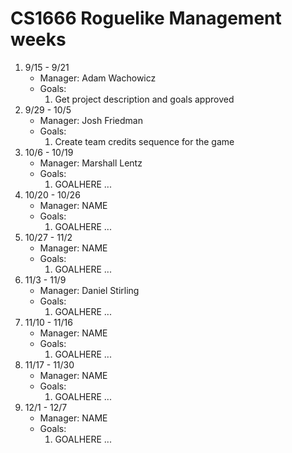 # CS1666 Roguelike Management weeks

1. 9/15 - 9/21
	* Manager: Adam Wachowicz
	* Goals:
		1. Get project description and goals approved
1. 9/29 - 10/5
	* Manager: Josh Friedman
	* Goals:
		1. Create team credits sequence for the game
1. 10/6 - 10/19
	* Manager: Marshall Lentz
	* Goals:
		1. GOALHERE
		...
1. 10/20 - 10/26
	* Manager: NAME
	* Goals:
		1. GOALHERE
		...
1. 10/27 - 11/2
	* Manager: NAME
	* Goals:
		1. GOALHERE
		...
1. 11/3 - 11/9
	* Manager: Daniel Stirling
	* Goals:
		1. GOALHERE
		...
1. 11/10 - 11/16
	* Manager: NAME
	* Goals:
		1. GOALHERE
		...
1. 11/17 - 11/30
	* Manager: NAME
	* Goals:
		1. GOALHERE
		...
1. 12/1 - 12/7
	* Manager: NAME
	* Goals:
		1. GOALHERE
		...

